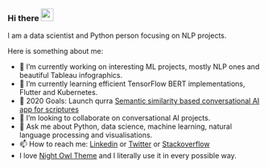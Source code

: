 ### Hi there <img src="https://media.giphy.com/media/hvRJCLFzcasrR4ia7z/giphy.gif" width="25px">

I am a data scientist and Python person focusing on NLP projects. 

Here is something about me:

- 🔭 I’m currently working on interesting ML projects, mostly NLP ones and beautiful Tableau infographics.
- 🌱 I’m currently learning efficient TensorFlow BERT implementations, Flutter and Kubernetes.
- 🥅 2020 Goals: Launch qurra [Semantic similarity based conversational AI app for scriptures](https://www.qurra.app)
- 👯 I’m looking to collaborate on conversational AI projects.
- 💬 Ask me about Python, data science, machine learning, natural language processing and visualisations.
- 📫 How to reach me: [Linkedin](https://www.linkedin.com/in/atilla-guzel/) or [Twitter](https://twitter.com/atillaguzel) or [Stackoverflow](https://stackoverflow.com/users/11147295/nimbous)
- I love [Night Owl Theme](https://github.com/sdras/night-owl-vscode-theme) and I literally use it in every possible way.
